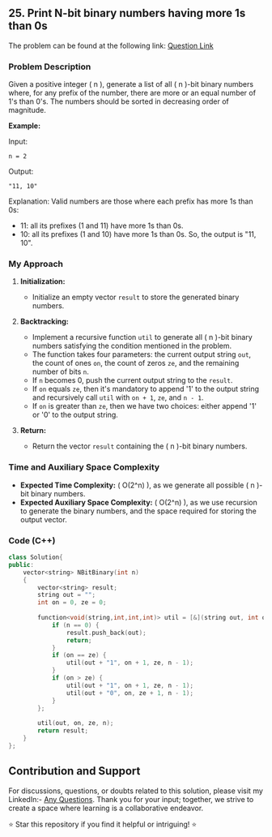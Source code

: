 ## 25. Print N-bit binary numbers having more 1s than 0s

The problem can be found at the following link: [Question Link](https://www.geeksforgeeks.org/problems/print-n-bit-binary-numbers-having-more-1s-than-0s0252/1)

### Problem Description

Given a positive integer \( n \), generate a list of all \( n \)-bit binary numbers where, for any prefix of the number, there are more or an equal number of 1's than 0's. The numbers should be sorted in decreasing order of magnitude.

**Example:**

Input:
```
n = 2
```
Output:
```
"11, 10"
```
Explanation:
Valid numbers are those where each prefix has more 1s than 0s:
- 11: all its prefixes (1 and 11) have more 1s than 0s.
- 10: all its prefixes (1 and 10) have more 1s than 0s.
So, the output is "11, 10".

### My Approach 

1. **Initialization:**
   - Initialize an empty vector `result` to store the generated binary numbers.

2. **Backtracking:**
   - Implement a recursive function `util` to generate all \( n \)-bit binary numbers satisfying the condition mentioned in the problem.
   - The function takes four parameters: the current output string `out`, the count of ones `on`, the count of zeros `ze`, and the remaining number of bits `n`.
   - If `n` becomes 0, push the current output string to the `result`.
   - If `on` equals `ze`, then it's mandatory to append '1' to the output string and recursively call `util` with `on + 1`, `ze`, and `n - 1`.
   - If `on` is greater than `ze`, then we have two choices: either append '1' or '0' to the output string.
   
3. **Return:**
   - Return the vector `result` containing the \( n \)-bit binary numbers.

### Time and Auxiliary Space Complexity

- **Expected Time Complexity:** \( O(2^n) \), as we generate all possible \( n \)-bit binary numbers.
- **Expected Auxiliary Space Complexity:** \( O(2^n) \), as we use recursion to generate the binary numbers, and the space required for storing the output vector.

### Code (C++)

```cpp
class Solution{
public:	
    vector<string> NBitBinary(int n)
    {
        vector<string> result;
        string out = "";
        int on = 0, ze = 0;
        
        function<void(string,int,int,int)> util = [&](string out, int on, int ze, int n) {
            if (n == 0) {
                result.push_back(out);
                return;
            }
            if (on == ze) {
                util(out + "1", on + 1, ze, n - 1);
            }
            if (on > ze) {
                util(out + "1", on + 1, ze, n - 1);
                util(out + "0", on, ze + 1, n - 1);
            }
        };
        
        util(out, on, ze, n);
        return result;
    }
};
```

## Contribution and Support

For discussions, questions, or doubts related to this solution, please visit my LinkedIn:- [Any Questions](https://www.linkedin.com/in/het-patel-8b110525a/). 
Thank you for your input; together, we strive to create a space where learning is a collaborative endeavor.

⭐ Star this repository if you find it helpful or intriguing! ⭐
